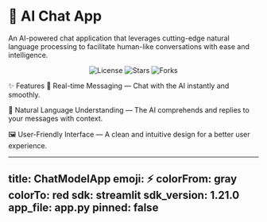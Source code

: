 <h1> 🤖 AI Chat App </h1>
An AI-powered chat application that leverages cutting-edge natural language processing to facilitate human-like conversations with ease and intelligence.

<p align="center"> <img src="https://img.shields.io/github/license/shivamshar03/AI-Chat-App" alt="License"> <img src="https://img.shields.io/github/stars/shivamshar03/AI-Chat-App" alt="Stars"> <img src="https://img.shields.io/github/forks/shivamshar03/AI-Chat-App" alt="Forks"> </p>
✨ Features
💬 Real-time Messaging — Chat with the AI instantly and smoothly.

🧠 Natural Language Understanding — The AI comprehends and replies to your messages with context.

🖼️ User-Friendly Interface — A clean and intuitive design for a better user experience.

---
title: ChatModelApp
emoji: ⚡
colorFrom: gray
colorTo: red
sdk: streamlit
sdk_version: 1.21.0
app_file: app.py
pinned: false
---

